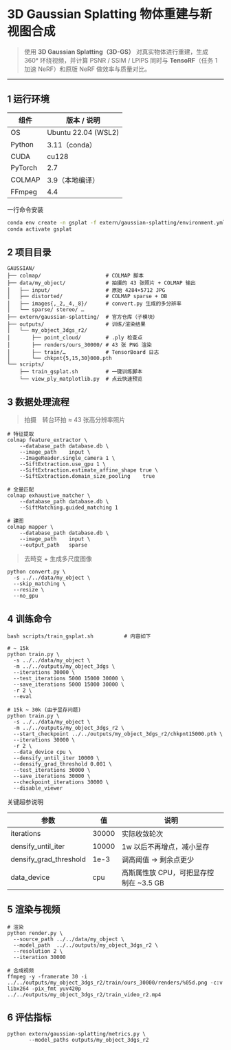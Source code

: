 # 3D Gaussian Splatting 物体重建与新视图合成  


> 使用 **3D Gaussian Splatting（3D-GS）** 对真实物体进行重建，生成 360° 环绕视频，并计算 PSNR / SSIM / LPIPS
> 同时与 **TensoRF**（任务 1 加速 NeRF）和原版 NeRF 做效率与质量对比。  

---

## 1 运行环境

| 组件 | 版本 / 说明 |
|------|-------------|
| OS   | Ubuntu 22.04 (WSL2) |
| Python | 3.11（conda）|
| CUDA | cu128 |
| PyTorch | 2.7 |
| COLMAP | 3.9（本地编译）|
| FFmpeg | 4.4 |


一行命令安装

```bash
conda env create -n gsplat -f extern/gaussian-splatting/environment.yml
conda activate gsplat
```

## 2 项目目录
```
GAUSSIAN/
├── colmap/                     # COLMAP 脚本
├── data/my_object/             # 拍摄的 43 张照片 + COLMAP 输出
│   ├── input/                  # 原始 4284×5712 JPG
│   ├── distorted/              # COLMAP sparse + DB
│   ├── images{,_2,_4,_8}/      # convert.py 生成的多分辨率
│   └── sparse/ stereo/ …
├── extern/gaussian-splatting/  # 官方仓库（子模块）
├── outputs/                    # 训练/渲染结果
│   └── my_object_3dgs_r2/
│       ├── point_cloud/        # .ply 检查点
│       ├── renders/ours_30000/ # 43 张 PNG 渲染
│       ├── train/…             # TensorBoard 日志
│       └── chkpnt{5,15,30}000.pth
└── scripts/
    ├── train_gsplat.sh         # 一键训练脚本
    └── view_ply_matplotlib.py  # 点云快速预览
```

## 3 数据处理流程
> 拍摄 转台环拍 ≈ 43 张高分辨率照片
```
# 特征提取
colmap feature_extractor \
    --database_path database.db \
    --image_path    input \
    --ImageReader.single_camera 1 \
    --SiftExtraction.use_gpu 1 \
    --SiftExtraction.estimate_affine_shape true \
    --SiftExtraction.domain_size_pooling    true

# 全量匹配
colmap exhaustive_matcher \
    --database_path database.db \
    --SiftMatching.guided_matching 1

# 建图
colmap mapper \
    --database_path database.db \
    --image_path    input \
    --output_path   sparse

```
> 去畸变 + 生成多尺度图像
```
python convert.py \
  -s ../../data/my_object \
  --skip_matching \
  --resize \
  --no_gpu
```

## 4 训练命令
```
bash scripts/train_gsplat.sh          # 内容如下

# ~ 15k
python train.py \
  -s ../../data/my_object \
  -m ../../outputs/my_object_3dgs \
  --iterations 30000 \
  --test_iterations 5000 15000 30000 \
  --save_iterations 5000 15000 30000 \
  -r 2 \
  --eval

# 15k ~ 30k (由于显存问题)
python train.py \
  -s ../../data/my_object \
  -m ../../outputs/my_object_3dgs_r2 \
  --start_checkpoint ../../outputs/my_object_3dgs_r2/chkpnt15000.pth \
  --iterations 30000 \
  -r 2 \
  --data_device cpu \
  --densify_until_iter 10000 \
  --densify_grad_threshold 0.001 \
  --test_iterations 30000 \
  --save_iterations 30000 \
  --checkpoint_iterations 30000 \
  --disable_viewer
```
关键超参说明

| 参数| 值 |说明 |
|------|--------|----|
|iterations |30000 | 实际收敛轮次 |
|densify_until_iter|10000|	1w 以后不再增点，减小显存|
|densify_grad_threshold|1e-3|	调高阈值 → 剩余点更少|
|data_device|	cpu|高斯属性放 CPU，可把显存控制在 ~3.5 GB

## 5 渲染与视频
```
# 渲染
python render.py \
  --source_path ../../data/my_object \
  --model_path  ../../outputs/my_object_3dgs_r2 \
  --resolution 2 \
  --iteration 30000

# 合成视频
ffmpeg -y -framerate 30 -i ../../outputs/my_object_3dgs_r2/train/ours_30000/renders/%05d.png -c:v libx264 -pix_fmt yuv420p ../../outputs/my_object_3dgs_r2/train_video_r2.mp4
```

## 6 评估指标
```
python extern/gaussian-splatting/metrics.py \
       --model_paths outputs/my_object_3dgs_r2

```